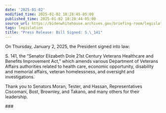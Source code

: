 ```yaml
---
date: '2025-01-02'
modified_time: 2025-01-02 18:28:45-05:00
published_time: 2025-01-02 18:28:44-05:00
source_url: https://bidenwhitehouse.archives.gov/briefing-room/legislation/2025/01/02/press-release-bill-signed-s-141/
tags: legislation
title: "Press Release: Bill Signed: S.\_141"
---
```

 
On Thursday, January 2, 2025, the President signed into law:

S. 141, the “Senator Elizabeth Dole 21st Century Veterans Healthcare and
Benefits Improvement Act,” which amends various Department of Veterans
Affairs authorities related to health care, economic opportunity,
disability and memorial affairs, veteran homelessness, and oversight and
investigations.

Thank you to Senators Moran, Tester, and Hassan, Representatives
Ciscomani, Bost, Brownley, and Takano, and many others for their
leadership.

\###
